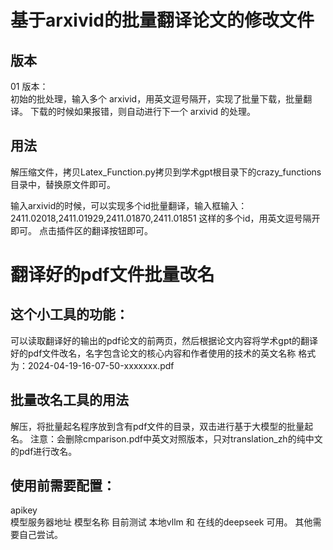 # 基于arxivid的批量翻译论文的修改文件
## 版本
01 版本：   
初始的批处理，输入多个 arxivid，用英文逗号隔开，实现了批量下载，批量翻译。
下载的时候如果报错，则自动进行下一个 arxivid 的处理。

## 用法
解压缩文件，拷贝Latex_Function.py拷贝到学术gpt根目录下的crazy_functions目录中，替换原文件即可。

输入arxivid的时候，可以实现多个id批量翻译，输入框输入：2411.02018,2411.01929,2411.01870,2411.01851  这样的多个id，用英文逗号隔开即可。
点击插件区的翻译按钮即可。


# 翻译好的pdf文件批量改名
## 这个小工具的功能：
可以读取翻译好的输出的pdf论文的前两页，然后根据论文内容将学术gpt的翻译好的pdf文件改名，名字包含论文的核心内容和作者使用的技术的英文名称
格式为：2024-04-19-16-07-50-xxxxxxx.pdf

## 批量改名工具的用法
解压，将批量起名程序放到含有pdf文件的目录，双击进行基于大模型的批量起名。
注意：会删除cmparison.pdf中英文对照版本，只对translation_zh的纯中文的pdf进行改名。

## 使用前需要配置：
apikey    
模型服务器地址
模型名称
目前测试   本地vllm 和 在线的deepseek 可用。  其他需要自己尝试。
